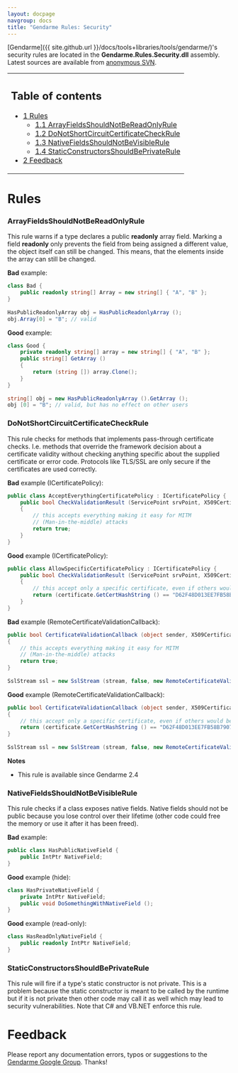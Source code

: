 ```yaml
---
layout: docpage
navgroup: docs
title: "Gendarme Rules: Security"
---
```


[Gendarme]({{ site.github.url }}/docs/tools+libraries/tools/gendarme/)'s security rules are located in the **Gendarme.Rules.Security.dll** assembly. Latest sources are available from [anonymous SVN](http://anonsvn.mono-project.com/viewcvs/trunk/mono-tools/gendarme/rules/Gendarme.Rules.Security/).

<table>
<col width="100%" />
<tbody>
<tr class="odd">
<td align="left"><h2>Table of contents</h2>
<ul>
<li><a href="#rules">1 Rules</a>
<ul>
<li><a href="#arrayfieldsshouldnotbereadonlyrule">1.1 ArrayFieldsShouldNotBeReadOnlyRule</a></li>
<li><a href="#donotshortcircuitcertificatecheckrule">1.2 DoNotShortCircuitCertificateCheckRule</a></li>
<li><a href="#nativefieldsshouldnotbevisiblerule">1.3 NativeFieldsShouldNotBeVisibleRule</a></li>
<li><a href="#staticconstructorsshouldbeprivaterule">1.4 StaticConstructorsShouldBePrivateRule</a></li>
</ul></li>
<li><a href="#feedback">2 Feedback</a></li>
</ul></td>
</tr>
</tbody>
</table>

Rules
=====

### ArrayFieldsShouldNotBeReadOnlyRule

This rule warns if a type declares a public **readonly** array field. Marking a field **readonly** only prevents the field from being assigned a different value, the object itself can still be changed. This means, that the elements inside the array can still be changed.

**Bad** example:

``` csharp
class Bad {
    public readonly string[] Array = new string[] { "A", "B" };
}
 
HasPublicReadonlyArray obj = HasPublicReadonlyArray ();
obj.Array[0] = "B"; // valid
```

**Good** example:

``` csharp
class Good {
    private readonly string[] array = new string[] { "A", "B" };
    public string[] GetArray ()
    {
        return (string []) array.Clone();
    }
}
 
string[] obj = new HasPublicReadonlyArray ().GetArray ();
obj [0] = "B"; // valid, but has no effect on other users
```

### DoNotShortCircuitCertificateCheckRule

This rule checks for methods that implements pass-through certificate checks. I.e. methods that override the framework decision about a certificate validity without checking anything specific about the supplied certificate or error code. Protocols like TLS/SSL are only secure if the certificates are used correctly.

**Bad** example (ICertificatePolicy):

``` csharp
public class AcceptEverythingCertificatePolicy : ICertificatePolicy {
    public bool CheckValidationResult (ServicePoint srvPoint, X509Certificate certificate, WebRequest request, int certificateProblem)
    {
        // this accepts everything making it easy for MITM
        // (Man-in-the-middle) attacks
        return true;
    }
}
```

**Good** example (ICertificatePolicy):

``` csharp
public class AllowSpecificCertificatePolicy : ICertificatePolicy {
    public bool CheckValidationResult (ServicePoint srvPoint, X509Certificate certificate, WebRequest request, int certificateProblem)
    {
        // this accept only a specific certificate, even if others would be ok
        return (certificate.GetCertHashString () == "D62F48D013EE7FB58B79074512670D9C5B3A5DA9");
    }
}
```

**Bad** example (RemoteCertificateValidationCallback):

``` csharp
public bool CertificateValidationCallback (object sender, X509Certificate certificate, X509Chain chain, SslPolicyErrors sslPolicyErrors)
{
    // this accepts everything making it easy for MITM
    // (Man-in-the-middle) attacks
    return true;
}
 
SslStream ssl = new SslStream (stream, false, new RemoteCertificateValidationCallback (CertificateValidationCallback), null);
```

**Good** example (RemoteCertificateValidationCallback):

``` csharp
public bool CertificateValidationCallback (object sender, X509Certificate certificate, X509Chain chain, SslPolicyErrors sslPolicyErrors)
{
    // this accept only a specific certificate, even if others would be ok
    return (certificate.GetCertHashString () == "D62F48D013EE7FB58B79074512670D9C5B3A5DA9");
}
 
SslStream ssl = new SslStream (stream, false, new RemoteCertificateValidationCallback (CertificateValidationCallback), null);
```

**Notes**

-   This rule is available since Gendarme 2.4

### NativeFieldsShouldNotBeVisibleRule

This rule checks if a class exposes native fields. Native fields should not be public because you lose control over their lifetime (other code could free the memory or use it after it has been freed).

**Bad** example:

``` csharp
public class HasPublicNativeField {
    public IntPtr NativeField;
}
```

**Good** example (hide):

``` csharp
class HasPrivateNativeField {
    private IntPtr NativeField;
    public void DoSomethingWithNativeField ();
}
```

**Good** example (read-only):

``` csharp
class HasReadOnlyNativeField {
    public readonly IntPtr NativeField;
}
```

### StaticConstructorsShouldBePrivateRule

This rule will fire if a type's static constructor is not private. This is a problem because the static constructor is meant to be called by the runtime but if it is not private then other code may call it as well which may lead to security vulnerabilities. Note that C\# and VB.NET enforce this rule.

Feedback
========

Please report any documentation errors, typos or suggestions to the [Gendarme Google Group](http://groups.google.com/group/gendarme). Thanks!

